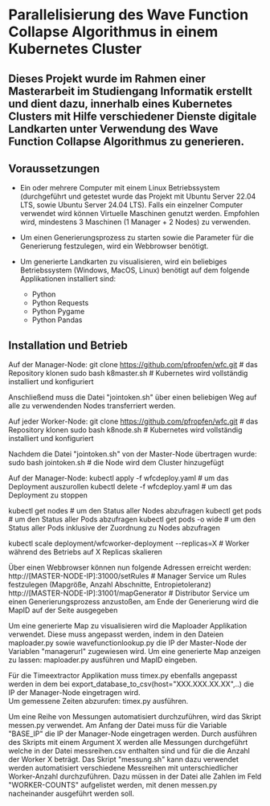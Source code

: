 # Parallelisierung des Wave Function Collapse Algorithmus in einem Kubernetes Cluster




## Dieses Projekt wurde im Rahmen einer Masterarbeit im Studiengang Informatik erstellt und dient dazu, innerhalb eines Kubernetes Clusters mit Hilfe verschiedener Dienste digitale Landkarten unter Verwendung des Wave Function Collapse Algorithmus zu generieren.




## Voraussetzungen

* Ein oder mehrere Computer mit einem Linux Betriebssystem (durchgeführt und getestet wurde das Projekt mit Ubuntu Server 22.04 LTS, sowie Ubuntu Server 24.04 LTS). Falls ein einzelner Computer verwendet wird können Virtuelle Maschinen genutzt werden. Empfohlen wird, mindestens 3 Maschinen (1 Manager + 2 Nodes) zu verwenden.

* Um einen Generierungsprozess zu starten sowie die Parameter für die Generierung festzulegen, wird ein Webbrowser benötigt.

* Um generierte Landkarten zu visualisieren, wird ein beliebiges Betriebssystem (Windows, MacOS, Linux) benötigt auf dem folgende Applikationen installiert sind:
	- Python
	- Python Requests
	- Python Pygame
	- Python Pandas
	

## Installation und Betrieb

Auf der Manager-Node:
git clone https://github.com/pfropfen/wfc.git  # das Repository klonen
sudo bash k8master.sh                          # Kubernetes wird vollständig installiert und konfiguriert

Anschließend muss die Datei "jointoken.sh" über einen beliebigen Weg auf alle zu verwendenden Nodes transferriert werden.


Auf jeder Worker-Node:
git clone https://github.com/pfropfen/wfc.git  # das Repository klonen
sudo bash k8node.sh							   # Kubernetes wird vollständig installiert und konfiguriert

Nachdem die Datei "jointoken.sh" von der Master-Node übertragen wurde:
sudo bash jointoken.sh                         # die Node wird dem Cluster hinzugefügt


Auf der Manager-Node:
kubectl apply -f wfcdeploy.yaml				   # um das Deployment auszurollen
kubectl delete -f wfcdeploy.yaml			   # um das Deployment zu stoppen

kubectl get nodes                              # um den Status aller Nodes abzufragen
kubectl get pods                               # um den Status aller Pods abzufragen
kubectl get pods -o wide 					   # um den Status aller Pods inklusive der Zuordnung zu Nodes abzufragen

kubectl scale deployment/wfcworker-deployment --replicas=X	# Worker während des Betriebs auf X Replicas skalieren

Über einen Webbrowser können nun folgende Adressen erreicht werden:
http://[MASTER-NODE-IP]:31000/setRules         # Manager Service um Rules festzulegen (Mapgröße, Anzahl Abschnitte, Entropietoleranz)
http://[MASTER-NODE-IP]:31001/mapGenerator     # Distributor Service um einen Generierungsprozess anzustoßen, am Ende der Generierung wird die MapID auf der Seite ausgegeben



Um eine generierte Map zu visualisieren wird die Maploader Applikation verwendet. Diese muss angepasst werden, indem in den Dateien maploader.py sowie wavefunctionlookup.py die IP der Master-Node der Variablen "managerurl" zugewiesen wird.
Um eine generierte Map anzeigen zu lassen: maploader.py ausführen und MapID eingeben.

Für die Timeextractor Applikation muss timex.py ebenfalls angepasst werden in dem bei export_database_to_csv(host="XXX.XXX.XX.XX",..) die IP der Manager-Node eingetragen wird.  
Um gemessene Zeiten abzurufen: timex.py ausführen.

Um eine Reihe von Messungen automatisiert durchzuführen, wird das Skript messen.py verwendet. Am Anfang der Datei muss für die Variable "BASE_IP" die IP der Manager-Node eingetragen werden.
Durch ausführen des Skripts mit einem Argument X werden alle Messungen durchgeführt welche in der Datei messreihen.csv enthalten sind und für die die Anzahl der Worker X beträgt.
Das Skript "messung.sh" kann dazu verwendet werden automatisiert verschiedene Messreihen mit unterschiedlicher Worker-Anzahl durchzuführen. Dazu müssen in der Datei alle Zahlen im Feld "WORKER-COUNTS" aufgelistet werden, mit denen messen.py nacheinander ausgeführt werden soll.



